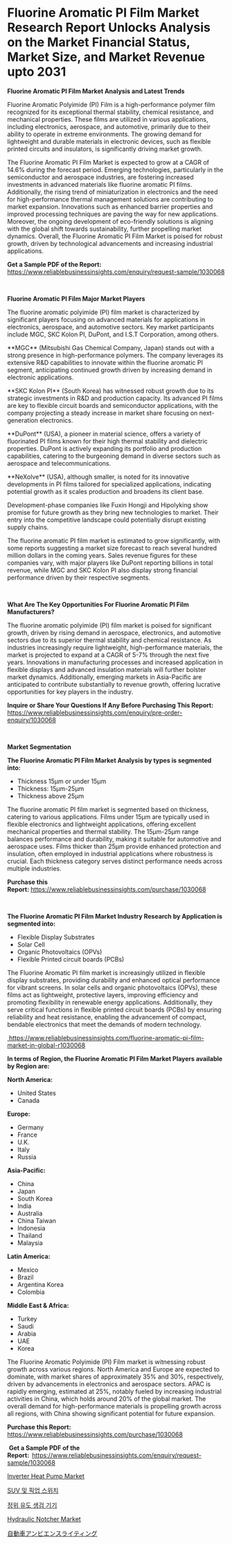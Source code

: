 <p><h1>Fluorine Aromatic PI Film Market Research Report Unlocks Analysis on the Market Financial Status, Market Size, and Market Revenue upto 2031</h1></p><p><strong>Fluorine Aromatic PI Film Market Analysis and Latest Trends</strong></p>
<p><p>Fluorine Aromatic Polyimide (PI) Film is a high-performance polymer film recognized for its exceptional thermal stability, chemical resistance, and mechanical properties. These films are utilized in various applications, including electronics, aerospace, and automotive, primarily due to their ability to operate in extreme environments. The growing demand for lightweight and durable materials in electronic devices, such as flexible printed circuits and insulators, is significantly driving market growth.</p><p>The Fluorine Aromatic PI Film Market is expected to grow at a CAGR of 14.6% during the forecast period. Emerging technologies, particularly in the semiconductor and aerospace industries, are fostering increased investments in advanced materials like fluorine aromatic PI films. Additionally, the rising trend of miniaturization in electronics and the need for high-performance thermal management solutions are contributing to market expansion. Innovations such as enhanced barrier properties and improved processing techniques are paving the way for new applications. Moreover, the ongoing development of eco-friendly solutions is aligning with the global shift towards sustainability, further propelling market dynamics. Overall, the Fluorine Aromatic PI Film Market is poised for robust growth, driven by technological advancements and increasing industrial applications.</p></p>
<p><strong>Get a Sample PDF of the Report:&nbsp;</strong> <a href="https://www.reliablebusinessinsights.com/enquiry/request-sample/1030068">https://www.reliablebusinessinsights.com/enquiry/request-sample/1030068</a></p>
<p>&nbsp;</p>
<p><strong>Fluorine Aromatic PI Film Major Market Players</strong></p>
<p><p>The fluorine aromatic polyimide (PI) film market is characterized by significant players focusing on advanced materials for applications in electronics, aerospace, and automotive sectors. Key market participants include MGC, SKC Kolon PI, DuPont, and I.S.T Corporation, among others.</p><p>**MGC** (Mitsubishi Gas Chemical Company, Japan) stands out with a strong presence in high-performance polymers. The company leverages its extensive R&D capabilities to innovate within the fluorine aromatic PI segment, anticipating continued growth driven by increasing demand in electronic applications. </p><p>**SKC Kolon PI** (South Korea) has witnessed robust growth due to its strategic investments in R&D and production capacity. Its advanced PI films are key to flexible circuit boards and semiconductor applications, with the company projecting a steady increase in market share focusing on next-generation electronics.</p><p>**DuPont** (USA), a pioneer in material science, offers a variety of fluorinated PI films known for their high thermal stability and dielectric properties. DuPont is actively expanding its portfolio and production capabilities, catering to the burgeoning demand in diverse sectors such as aerospace and telecommunications.</p><p>**NeXolve** (USA), although smaller, is noted for its innovative developments in PI films tailored for specialized applications, indicating potential growth as it scales production and broadens its client base.</p><p>Development-phase companies like Fuxin Hongji and Hipolyking show promise for future growth as they bring new technologies to market. Their entry into the competitive landscape could potentially disrupt existing supply chains.</p><p>The fluorine aromatic PI film market is estimated to grow significantly, with some reports suggesting a market size forecast to reach several hundred million dollars in the coming years. Sales revenue figures for these companies vary, with major players like DuPont reporting billions in total revenue, while MGC and SKC Kolon PI also display strong financial performance driven by their respective segments.</p></p>
<p>&nbsp;</p>
<p><strong>What Are The Key Opportunities For Fluorine Aromatic PI Film Manufacturers?</strong></p>
<p><p>The fluorine aromatic polyimide (PI) film market is poised for significant growth, driven by rising demand in aerospace, electronics, and automotive sectors due to its superior thermal stability and chemical resistance. As industries increasingly require lightweight, high-performance materials, the market is projected to expand at a CAGR of 5-7% through the next five years. Innovations in manufacturing processes and increased application in flexible displays and advanced insulation materials will further bolster market dynamics. Additionally, emerging markets in Asia-Pacific are anticipated to contribute substantially to revenue growth, offering lucrative opportunities for key players in the industry.</p></p>
<p><strong>Inquire or Share Your Questions If Any Before Purchasing This Report:</strong> <a href="https://www.reliablebusinessinsights.com/enquiry/pre-order-enquiry/1030068">https://www.reliablebusinessinsights.com/enquiry/pre-order-enquiry/1030068</a></p>
<p>&nbsp;</p>
<p><strong>Market Segmentation</strong></p>
<p><strong>The Fluorine Aromatic PI Film Market Analysis by types is segmented into:</strong></p>
<p><ul><li>Thickness 15μm or under 15μm</li><li>Thickness: 15μm-25μm</li><li>Thickness above 25μm</li></ul></p>
<p><p>The fluorine aromatic PI film market is segmented based on thickness, catering to various applications. Films under 15μm are typically used in flexible electronics and lightweight applications, offering excellent mechanical properties and thermal stability. The 15μm-25μm range balances performance and durability, making it suitable for automotive and aerospace uses. Films thicker than 25μm provide enhanced protection and insulation, often employed in industrial applications where robustness is crucial. Each thickness category serves distinct performance needs across multiple industries.</p></p>
<p><strong>Purchase this Report:&nbsp;</strong><a href="https://www.reliablebusinessinsights.com/purchase/1030068">https://www.reliablebusinessinsights.com/purchase/1030068</a></p>
<p>&nbsp;</p>
<p><strong>The Fluorine Aromatic PI Film Market Industry Research by Application is segmented into:</strong></p>
<p><ul><li>Flexible Display Substrates</li><li>Solar Cell</li><li>Organic Photovoltaics (OPVs)</li><li>Flexible Printed circuit boards (PCBs)</li></ul></p>
<p><p>The Fluorine Aromatic PI film market is increasingly utilized in flexible display substrates, providing durability and enhanced optical performance for vibrant screens. In solar cells and organic photovoltaics (OPVs), these films act as lightweight, protective layers, improving efficiency and promoting flexibility in renewable energy applications. Additionally, they serve critical functions in flexible printed circuit boards (PCBs) by ensuring reliability and heat resistance, enabling the advancement of compact, bendable electronics that meet the demands of modern technology.</p></p>
<p><a href="https://www.reliablebusinessinsights.com/fluorine-aromatic-pi-film-market-in-global-r1030068">&nbsp;https://www.reliablebusinessinsights.com/fluorine-aromatic-pi-film-market-in-global-r1030068</a></p>
<p><strong>In terms of Region, the Fluorine Aromatic PI Film Market Players available by Region are:</strong></p>
<p>
    <p> <strong> North America: </strong>
        <ul>
            <li>United States</li>
            <li>Canada</li>
        </ul>
        </p> 
    <p> <strong> Europe: </strong>
        <ul>
            <li>Germany</li>
            <li>France</li>
            <li>U.K.</li>
            <li>Italy</li>
            <li>Russia</li>
        </ul>
        </p> 
    <p> <strong> Asia-Pacific: </strong>
        <ul>
            <li>China</li>
            <li>Japan</li>
            <li>South Korea</li>
            <li>India</li>
            <li>Australia</li>
            <li>China Taiwan</li>
            <li>Indonesia</li>
            <li>Thailand</li>
            <li>Malaysia</li>
        </ul>
        </p> 
    <p> <strong> Latin America: </strong>
        <ul>
            <li>Mexico</li>
            <li>Brazil</li>
            <li>Argentina Korea</li>
            <li>Colombia</li>
        </ul>
        </p> 
    <p> <strong> Middle East & Africa: </strong>
        <ul>
            <li>Turkey</li>
            <li>Saudi</li>
            <li>Arabia</li>
            <li>UAE</li>
            <li>Korea</li>
        </ul>
    </p>
    </p>
<p><p>The Fluorine Aromatic Polyimide (PI) Film market is witnessing robust growth across various regions. North America and Europe are expected to dominate, with market shares of approximately 35% and 30%, respectively, driven by advancements in electronics and aerospace sectors. APAC is rapidly emerging, estimated at 25%, notably fueled by increasing industrial activities in China, which holds around 20% of the global market. The overall demand for high-performance materials is propelling growth across all regions, with China showing significant potential for future expansion.</p></p>
<p><strong>Purchase this Report: </strong><a href="https://www.reliablebusinessinsights.com/purchase/1030068">https://www.reliablebusinessinsights.com/purchase/1030068</a></p>
<p>&nbsp;<strong>Get a Sample PDF of the Report:&nbsp;&nbsp;</strong><a href="https://www.reliablebusinessinsights.com/enquiry/request-sample/1030068">https://www.reliablebusinessinsights.com/enquiry/request-sample/1030068</a></p>
<p><strong></strong></p>
<p><p><a href="https://www.linkedin.com/pulse/exploring-inverter-heat-pump-market-dynamics-revenue-analysis-byzxf?trackingId=VwYQcvc7RSa%2BM3xjTUR%2B5w%3D%3D">Inverter Heat Pump Market</a></p><p><a href="https://medium.com/@feliciasummers98/suv-pickup-switch-market-%EC%9D%98-%EA%B8%80%EB%A1%9C%EB%B2%8C-%EC%8B%9C%EC%9E%A5-%EA%B0%9C%EC%9A%94%EB%8A%94-%EC%A0%84-%EC%84%B8%EA%B3%84-%EB%B0%8F-%EC%A3%BC%EC%9A%94-%EC%8B%9C%EC%9E%A5%EC%9D%98-%EC%82%B0%EC%97%85%EC%97%90-%EC%98%81%ED%96%A5%EC%9D%84-%EB%AF%B8%EC%B9%98%EB%8A%94-%EC%A3%BC%EC%9A%94-%ED%8A%B8%EB%A0%8C%EB%93%9C%EC%97%90-%EB%8C%80%ED%95%9C-%EB%8F%85%ED%8A%B9%ED%95%9C-%EA%B4%80%EC%A0%90%EC%9D%84-%EC%A0%9C%EA%B3%B5%ED%95%A9%EB%8B%88%EB%8B%A4-aff0efecde2f">SUV 및 픽업 스위치</a></p><p><a href="https://medium.com/@sadieelliott97/%EB%AF%B8%EB%9E%98-%EC%A4%80%EB%B9%84-%EC%99%84%EB%A3%8C-%EA%B8%80%EB%A1%9C%EB%B2%8C-%EC%8A%A4%ED%85%8C%EB%A0%88%EC%98%A4%ED%83%9D%ED%8B%B1-%EC%9C%A0%EB%8F%84-%EC%83%9D%EA%B2%80-%EA%B8%B0%EA%B8%B0-%EC%8B%9C%EC%9E%A5%EC%97%90-%EB%8C%80%ED%95%9C-%EC%A0%84%EB%9E%B5%EC%A0%81-%ED%86%B5%EC%B0%B0-2024-2031-75913dcdaf02">정위 유도 생검 기기</a></p><p><a href="https://www.linkedin.com/pulse/global-hydraulic-notcher-market-trends-insights-growth-opportunities-0ypof?trackingId=DHCmNbijRAaHjQGdaEx9UQ%3D%3D">Hydraulic Notcher Market</a></p><p><a href="https://medium.com/@nickolej2mc/%E8%87%AA%E5%8B%95%E8%BB%8A%E3%82%A2%E3%83%B3%E3%83%93%E3%82%A8%E3%83%B3%E3%82%B9%E7%85%A7%E6%98%8E%E5%B8%82%E5%A0%B4%E3%81%AE%E6%8C%87%E6%A8%99-%E5%B8%82%E5%A0%B4%E8%A6%8F%E6%A8%A1-%E5%9C%B0%E5%9F%9F%E5%88%A5%E5%86%85%E8%A8%B3-%E5%B8%82%E5%A0%B4%E3%83%97%E3%83%AC%E3%83%BC%E3%83%A4%E3%83%BC%E5%88%86%E6%9E%90-%E5%8F%8A%E3%81%B3%E4%BA%88%E6%B8%AC-2024%E5%B9%B4-2031%E5%B9%B4-4264e8279b06">自動車アンビエンスライティング</a></p></p>